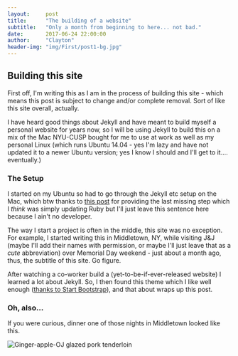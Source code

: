 ```yaml
---
layout:     post
title:      "The building of a website"
subtitle:   "Only a month from beginning to here... not bad."
date:       2017-06-24 22:00:00
author:     "Clayton"
header-img: "img/First/post1-bg.jpg"
---
```

<h2 class="section-heading">Building this site</h2>

First off, I'm writing this as I am in the process of building this site - which means this post is subject to change and/or complete removal. Sort of like this site overall, actually.

I have heard good things about Jekyll and have meant to build myself a personal website for years now, so I will be using Jekyll to build this on a mix of the Mac NYU-CUSP bought for me to use at work as well as my personal Linux (which runs Ubuntu 14.04 - yes I'm lazy and have not updated it to a newer Ubuntu version; yes I know I should and I'll get to it.... eventually.)

<h3 class="section-heading">The Setup</h3>

I started on my Ubuntu so had to go through the Jekyll etc setup on the Mac, which btw thanks to [this post](https://learn.cloudcannon.com/jekyll/install-jekyll-on-os-x/) for providing the last missing step which I _think_ was simply updating Ruby but I'll just leave this sentence here because I ain't no developer.

The way I start a project is often in the middle, this site was no exception. For example, I started writing this in Middletown, NY, while visiting J&J (maybe I'll add their names with permission, or maybe I'll just leave that as a <i>cute</i> abbreviation) over Memorial Day weekend - just about a month ago, thus, the subtitle of this site. Go figure.

After watching a co-worker build a (yet-to-be-if-ever-released website) I learned a lot about Jekyll. So, I then found this theme which I like well enough (<a href="https://github.com/BlackrockDigital/startbootstrap-clean-blog-jekyll" target="_blank">thanks to Start Bootstrap</a>), and that about wraps up this post.

<h3 class="section-heading"> Oh, also...</h3>
<p>If you were curious, dinner one of those nights in Middletown looked like this.</p>
<image src="{{ site.baseurl }}/img/First/post1-finale.jpg" alt="Ginger-apple-OJ glazed pork tenderloin">
